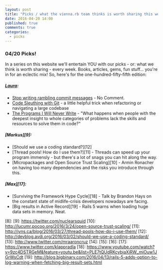 ```yaml
---
layout: post
title: "Picks / what the vienna.rb team thinks is worth sharing this week"
date: 2016-04-20 14:00
published: true
comments: true
categories:
  - picks
---
```


### 04/20 Picks!

In a series on this website we'll entertain YOU with our picks - or: what we think is worth sharing - every week.
Books, articles, gems, fun stuff... you're in for an eclectic mix! So, here's for the one-hundred-fifty-fifth edition:

##### [Laura][1]:
- [Stop writing rambling commit messages][2] - No Comment.
- [Code Sleuthing with Git][3] - a little helpful trick when refactoring or navigating a large codebase
- [The Programs I Will Never Write][4] - "What happens when people with the deepest insight to whole categories of problems lack the skills and resources to solve them in code?"

##### [Markus][9]:
- [Should we use a coding standard?][12]
- [Thread pools! How do I use them?][11] - Threads can speed up your program immensly - but there's a lot of snags you can hit along the way.
- [Micropackages and Open Source Trust Scaling][10] - Armin Ronacher on having too many dependencies and the risks you introduce through this.

##### [Max][17]:
- [Surviving the Framework Hype Cycle][18] - Talk by Brandon Hays on the constant state of midlife-crisis developers nowadays are facing.
- [Big results in Active Record][19] - Rails 5 warns when loading huge data sets in memory. Neat.

[1]: http://www.twitter.com/alicetragedy
[2]: http://stopwritingramblingcommitmessages.com/
[3]: https://robots.thoughtbot.com/code-sleuthing-with-git
[4]: https://medium.com/@hauspoor/the-programs-i-will-never-write-4ef81a7d0ccf
[5]: https://twitter.com/senorhuidobro
[6]:
[7]:
[8]:
[9]: https://twitter.com/nuclearsquid
[10]: http://lucumr.pocoo.org/2016/3/24/open-source-trust-scaling/
[11]: http://jvns.ca/blog/2016/03/27/thread-pools-how-do-i-use-them/
[12]: http://devblog.avdi.org/2016/03/02/should-we-use-a-coding-standard/
[13]: http://www.twitter.com/mraaroncruz
[14]:
[15]:
[16]:
[17]: https://www.twitter.com/klappradla
[18]: https://www.youtube.com/watch?v=9zc4DSTRGeM&feature=youtu.be&list=PLE7tQUdRKcybjaXiRW_mjOuw1JGrWsCdt
[19]: http://blog.bigbinary.com/2016/04/13/rails-5-adds-option-to-log-warning-when-fetching-big-result-sets.html
